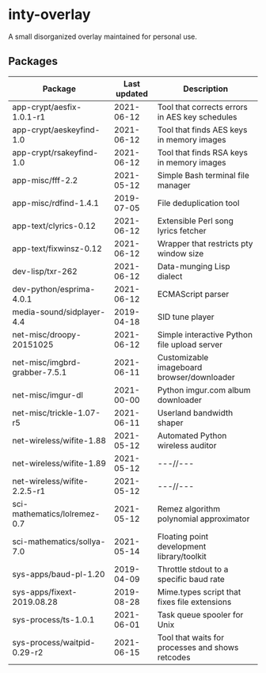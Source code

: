 inty-overlay
============
A small disorganized overlay maintained for personal use.

Packages
--------
| Package                       | Last updated | Description                                    |
| ----------------------------- | ------------ |----------------------------------------------- |
| app-crypt/aesfix-1.0.1-r1     | 2021-06-12   | Tool that corrects errors in AES key schedules |
| app-crypt/aeskeyfind-1.0      | 2021-06-12   | Tool that finds AES keys in memory images      |
| app-crypt/rsakeyfind-1.0      | 2021-06-12   | Tool that finds RSA keys in memory images      |
| app-misc/fff-2.2              | 2021-05-12   | Simple Bash terminal file manager              |
| app-misc/rdfind-1.4.1         | 2019-07-05   | File deduplication tool                        |
| app-text/clyrics-0.12         | 2021-06-12   | Extensible Perl song lyrics fetcher            |
| app-text/fixwinsz-0.12        | 2021-06-12   | Wrapper that restricts pty window size         |
| dev-lisp/txr-262              | 2021-06-12   | Data-munging Lisp dialect                      |
| dev-python/esprima-4.0.1      | 2021-06-12   | ECMAScript parser                              |
| media-sound/sidplayer-4.4     | 2019-04-18   | SID tune player                                |
| net-misc/droopy-20151025      | 2021-06-12   | Simple interactive Python file upload server   |
| net-misc/imgbrd-grabber-7.5.1 | 2021-06-11   | Customizable imageboard browser/downloader     |
| net-misc/imgur-dl             | 2021-00-00   | Python imgur.com album downloader              |
| net-misc/trickle-1.07-r5      | 2021-06-11   | Userland bandwidth shaper                      |
| net-wireless/wifite-1.88      | 2021-05-12   | Automated Python wireless auditor              |
| net-wireless/wifite-1.89      | 2021-05-12   | ---//---                                       |
| net-wireless/wifite-2.2.5-r1  | 2021-05-12   | ---//---                                       |
| sci-mathematics/lolremez-0.7  | 2021-05-12   | Remez algorithm polynomial approximator        |
| sci-mathematics/sollya-7.0    | 2021-05-14   | Floating point development library/toolkit     |
| sys-apps/baud-pl-1.20         | 2019-04-09   | Throttle stdout to a specific baud rate        |
| sys-apps/fixext-2019.08.28    | 2019-08-28   | Mime.types script that fixes file extensions   |
| sys-process/ts-1.0.1          | 2021-06-01   | Task queue spooler for Unix                    |
| sys-process/waitpid-0.29-r2   | 2021-06-15   | Tool that waits for processes and shows retcodes |
